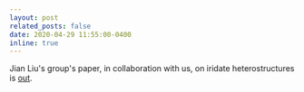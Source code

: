 ```yaml
---
layout: post
related_posts: false
date: 2020-04-29 11:55:00-0400
inline: true
---
```


Jian Liu's group's paper, in collaboration with us, on iridate heterostructures is [out](/publications/#Yang2020strain).
